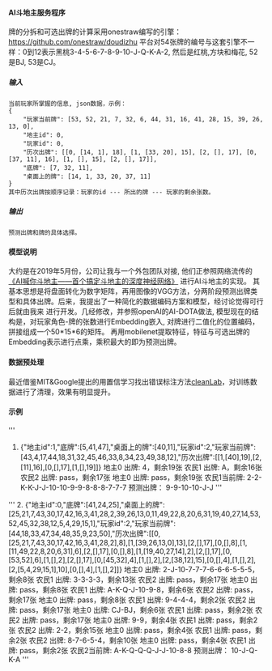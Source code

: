 #### AI斗地主服务程序
牌的分拆和可选出牌的计算采用onestraw编写的引擎：https://github.com/onestraw/doudizhu
平台对54张牌的编号与这套引擎不一样：0到12表示黑桃3-4-5-6-7-8-9-10-J-Q-K-A-2, 然后是红桃,方块和梅花, 52是BJ, 53是CJ。

##### 输入
    当前玩家所掌握的信息, json数据，示例：
    {
        "玩家当前牌": [53, 52, 21, 7, 32, 6, 44, 31, 16, 41, 28, 15, 39, 26, 13, 0],
        "地主id": 0,
        "玩家id": 0,
        "历次出牌": [[0, [14, 1], 18], [1, [33, 20], 15], [2, [], 17], [0, [37, 11], 16], [1, [], 15], [2, [], 17]],
        "底牌": [7, 32, 11],
        "桌面上的牌": [14, 1, 33, 20, 37, 11]
    }
    其中历次出牌按顺序记录：玩家的id --- 所出的牌 --- 玩家的剩余张数。 
    
##### 输出
    预测出牌和牌的具体选择。

#### 模型说明
大约是在2019年5月份，公司让我与一个外包团队对接, 他们正参照网络流传的[《AI喊你斗地主——首个搞定斗地主的深度神经网络》](https://blog.csdn.net/dQCFKyQDXYm3F8rB0/article/details/83189966)
进行AI斗地主的实现。
其基本思想是将盘面转化为数字矩阵，再用图像的VGG方法，分两阶段预测出牌类型和具体出牌。后来，我提出了一种简化的数据编码方案和模型，经讨论觉得可行后就由我来
进行开发。几经修改，并参照openAI的AI-DOTA做法, 模型现在的结构是，对玩家角色-牌的张数进行Embedding嵌入, 对牌进行二值化的位置编码，拼接组成一个50\*15\*6的矩阵。
再用mobilenet提取特征，特征与可选出牌的Embedding表示进行点乘，乘积最大的即为预测出牌。

#### 数据预处理
最近借鉴MIT&Google提出的用置信学习找出错误标注方法[cleanLab](https://github.com/cgnorthcutt/cleanlab )，对训练数据进行了清理，效果有明显提升。


#### 示例
'''
1. {"地主id":1,"底牌":[5,41,47],"桌面上的牌":[40,11],"玩家id":2,"玩家当前牌":[43,4,17,44,18,31,32,45,46,33,8,34,23,49,38,12],"历次出牌":[[1,[40],19],[2,[11],16],[0,[],17],[1,[],19]]}
地主0 出牌: 4，剩余19张
农民1 出牌: A，剩余16张
农民2 出牌: pass，剩余17张
地主0 出牌: pass，剩余19张
农民1当前牌: 2-2-K-K-J-J-10-10-9-9-8-8-8-7-7-7
预测出牌： 9-9-10-10-J-J
'''

'''
2. {"地主id":0,"底牌":[41,24,25],"桌面上的牌":[25,21,7,43,30,17,42,16,3,41,28,2,39,26,13,0,11,49,22,8,20,6,31,19,40,27,14,53,52,45,32,38,12,5,4,29,15,1],"玩家id":2,"玩家当前牌":[44,18,33,47,34,48,35,9,23,50],"历次出牌":[[0,[25,21,7,43,30,17,42,16,3,41,28,2],8],[1,[39,26,13,0],13],[2,[],17],[0,[],8],[1,[11,49,22,8,20,6,31],6],[2,[],17],[0,[],8],[1,[19,40,27,14],2],[2,[],17],[0,[53,52],6],[1,[],2],[2,[],17],[0,[45,32],4],[1,[],2],[2,[38,12],15],[0,[],4],[1,[],2],[2,[5,4,29,15,1],10],[0,[],4],[1,[],2]]}
地主0 出牌: 2-J-10-7-7-7-6-6-6-5-5-5，剩余8张
农民1 出牌: 3-3-3-3，剩余13张
农民2 出牌: pass，剩余17张
地主0 出牌: pass，剩余8张
农民1 出牌: A-K-Q-J-10-9-8，剩余6张
农民2 出牌: pass，剩余17张
地主0 出牌: pass，剩余8张
农民1 出牌: 9-4-4-4，剩余2张
农民2 出牌: pass，剩余17张
地主0 出牌: CJ-BJ，剩余6张
农民1 出牌: pass，剩余2张
农民2 出牌: pass，剩余17张
地主0 出牌: 9-9，剩余4张
农民1 出牌: pass，剩余2张
农民2 出牌: 2-2，剩余15张
地主0 出牌: pass，剩余4张
农民1 出牌: pass，剩余2张
农民2 出牌: 8-7-6-5-4，剩余10张
地主0 出牌: pass，剩余4张
农民1 出牌: pass，剩余2张
农民2当前牌: A-K-Q-Q-Q-J-J-10-8-8
预测出牌： 10-J-Q-K-A
'''